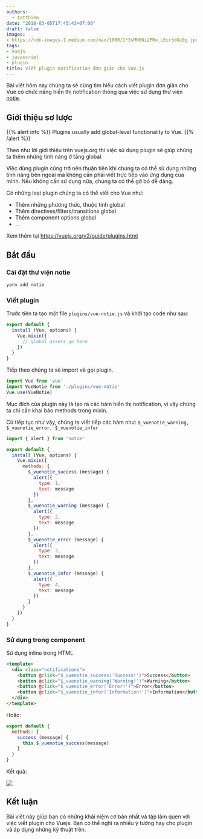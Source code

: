 ```yaml
---
authors:
  - tatthien
date: "2018-03-05T17:45:43+07:00"
draft: false
images:
- https://cdn-images-1.medium.com/max/1000/1*3sMN6Ni2PRo_LEcrSdGc0g.jpeg
tags:
- vuejs
- javascript
- plugin
title: Viết plugin notification đơn giản cho Vue.js
---
```


Bài viết hôm nay chúng ta sẽ cùng tìm hiểu cách viết plugin đơn giản cho Vue có chức năng hiển thị notification thông qua việc sử dụng thư viện [notie](https://github.com/jaredreich/notie).

## Giới thiệu sơ lược

{{% alert info %}}
Plugins usually add global-level functionality to Vue.
{{% /alert %}}

Theo như lời giới thiệu trên vuejs.org thì việc sử dụng plugin sẽ giúp chúng ta thêm những tính năng ở tầng global.

Việc dùng plugin cũng trở nên thuận tiện khi chúng ta có thể sử dụng những tính năng bên ngoài mà không cần phải viết trực tiếp vào ứng dụng của mình. Nếu không cần sử dụng nữa, chúng ta có thể gỡ bỏ dễ dàng.

Có những loại plugin chúng ta có thể viết cho Vue như:

- Thêm những phương thức, thuộc tính global
- Thêm directives/filters/transitions global
- Thêm component options global
- …

Xem thêm tại https://vuejs.org/v2/guide/plugins.html

## Bắt đầu

### Cài đặt thư viện notie

```sh
yarn add notie
```

### Viết plugin

Trước tiên ta tạo một file `plugins/vue-notie.js` và khởi tạo code như sau:

```javascript
export default {
  install (Vue, options) {
    Vue.mixin({
      // global assets go here
    })
  }
}
```

Tiếp theo chúng ta sẽ import và gọi plugin.

```javascript
import Vue from 'vue'
import VueNotie from './plugins/vue-notie'
Vue.use(VueNotie)
```

Mục đích của plugin này là tạo ra các hàm hiển thị notification, vì vậy chúng ta chỉ cần khai báo methods trong mixin.

Cứ tiếp tục như vậy, chúng ta viết tiếp các hàm như: `$_vuenotie_warning, $_vuenotie_error, $_vuenotie_infor`

```javascript
import { alert } from 'notie'

export default {
  install (Vue, options) {
    Vue.mixin({
      methods: {
        $_vuenotie_success (message) {
          alert({
            type: 1,
            text: message
          })
        },
        $_vuenotie_warning (message) {
          alert({
            type: 2,
            text: message
          })
        },
        $_vuenotie_error (message) {
          alert({
            type: 3,
            text: message
          })
        },
        $_vuenotie_infor (message) {
          alert({
            type: 4,
            text: message
          })
        }
      }
    })
  }
}
```

### Sử dụng trong component

Sử dụng inline trong HTML

```html
<template>
  <div class="notifications">
    <button @click="$_vuenotie_success('Success!')">Success</button>
    <button @click="$_vuenotie_warning('Warning!')">Warning</button>
    <button @click="$_vuenotie_error('Error!')">Error</button>
    <button @click="$_vuenotie_infor('Information!')">Information</button>
  </div>
</template>
```

Hoặc:

```javascript
export default {
  methods: {
    success (message) {
      this.$_vuenotie_success(message)
    }
  }
}
```

Kết quả:

![](https://cdn-images-1.medium.com/max/800/1*O--GSiTWg0sQWyVFPMDYCA.gif)

## Kết luận

Bài viết này giúp bạn có những khái niệm cơ bản nhất và tập làm quen với việc viết plugin cho Vuejs. Bạn có thể nghĩ ra nhiều ý tưởng hay cho plugin và áp dụng những kỹ thuật trên.
